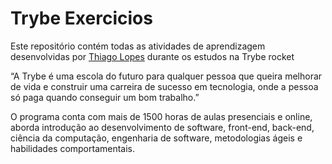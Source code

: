 # Trybe Exercicios
Este repositório contém todas as atividades de aprendizagem desenvolvidas por <a href="https://www.linkedin.com/in/thiago-lopes-dev-/">Thiago Lopes</a>  durante os estudos na Trybe rocket

“A Trybe é uma escola do futuro para qualquer pessoa que queira melhorar de vida e construir uma carreira de sucesso em tecnologia, onde a pessoa só paga quando conseguir um bom trabalho.”

O programa conta com mais de 1500 horas de aulas presenciais e online, aborda introdução ao desenvolvimento de software, front-end, back-end, ciência da computação, engenharia de software, metodologias ágeis e habilidades comportamentais.
